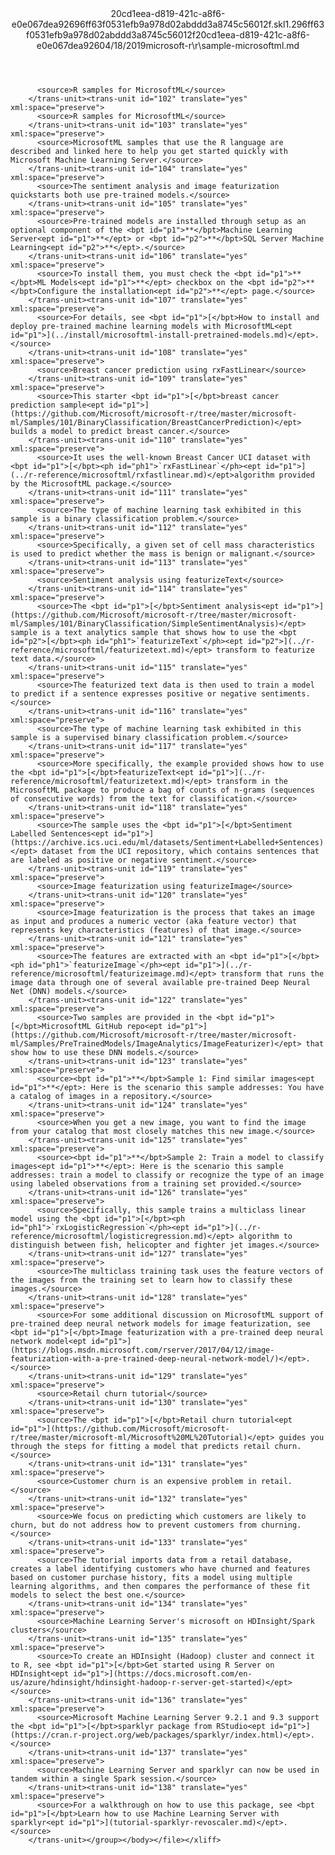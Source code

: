<?xml version="1.0"?><xliff version="1.2" xmlns="urn:oasis:names:tc:xliff:document:1.2" xmlns:xsi="http://www.w3.org/2001/XMLSchema-instance" xsi:schemaLocation="urn:oasis:names:tc:xliff:document:1.2 xliff-core-1.2-transitional.xsd"><file datatype="xml" original="sample-microsoftml.md" source-language="en-US" target-language="en-US"><header><tool tool-id="mdxliff" tool-name="mdxliff" tool-version="1.0-d1654b2" tool-company="Microsoft" /><xliffext:skl_file_name xmlns:xliffext="urn:microsoft:content:schema:xliffextensions">20cd1eea-d819-421c-a8f6-e0e067dea92696ff63f0531efb9a978d02abddd3a8745c56012f.skl</xliffext:skl_file_name><xliffext:version xmlns:xliffext="urn:microsoft:content:schema:xliffextensions">1.2</xliffext:version><xliffext:ms.openlocfilehash xmlns:xliffext="urn:microsoft:content:schema:xliffextensions">96ff63f0531efb9a978d02abddd3a8745c56012f</xliffext:ms.openlocfilehash><xliffext:ms.sourcegitcommit xmlns:xliffext="urn:microsoft:content:schema:xliffextensions">20cd1eea-d819-421c-a8f6-e0e067dea926</xliffext:ms.sourcegitcommit><xliffext:ms.lasthandoff xmlns:xliffext="urn:microsoft:content:schema:xliffextensions">04/18/2019</xliffext:ms.lasthandoff><xliffext:ms.openlocfilepath xmlns:xliffext="urn:microsoft:content:schema:xliffextensions">microsoft-r\r\sample-microsoftml.md</xliffext:ms.openlocfilepath></header><body><group id="content" extype="content"><trans-unit id="101" translate="yes" xml:space="preserve" restype="x-metadata">
          <source>R samples for MicrosoftML</source>
        </trans-unit><trans-unit id="102" translate="yes" xml:space="preserve">
          <source>R samples for MicrosoftML</source>
        </trans-unit><trans-unit id="103" translate="yes" xml:space="preserve">
          <source>MicrosoftML samples that use the R language are described and linked here to help you get started quickly with Microsoft Machine Learning Server.</source>
        </trans-unit><trans-unit id="104" translate="yes" xml:space="preserve">
          <source>The sentiment analysis and image featurization quickstarts both use pre-trained models.</source>
        </trans-unit><trans-unit id="105" translate="yes" xml:space="preserve">
          <source>Pre-trained models are installed through setup as an optional component of the <bpt id="p1">**</bpt>Machine Learning Server<ept id="p1">**</ept> or <bpt id="p2">**</bpt>SQL Server Machine Learning<ept id="p2">**</ept>.</source>
        </trans-unit><trans-unit id="106" translate="yes" xml:space="preserve">
          <source>To install them, you must check the <bpt id="p1">**</bpt>ML Models<ept id="p1">**</ept> checkbox on the <bpt id="p2">**</bpt>Configure the installation<ept id="p2">**</ept> page.</source>
        </trans-unit><trans-unit id="107" translate="yes" xml:space="preserve">
          <source>For details, see <bpt id="p1">[</bpt>How to install and deploy pre-trained machine learning models with MicrosoftML<ept id="p1">](../install/microsoftml-install-pretrained-models.md)</ept>.</source>
        </trans-unit><trans-unit id="108" translate="yes" xml:space="preserve">
          <source>Breast cancer prediction using rxFastLinear</source>
        </trans-unit><trans-unit id="109" translate="yes" xml:space="preserve">
          <source>This starter <bpt id="p1">[</bpt>breast cancer prediction sample<ept id="p1">](https://github.com/Microsoft/microsoft-r/tree/master/microsoft-ml/Samples/101/BinaryClassification/BreastCancerPrediction)</ept> builds a model to predict breast cancer.</source>
        </trans-unit><trans-unit id="110" translate="yes" xml:space="preserve">
          <source>It uses the well-known Breast Cancer UCI dataset with <bpt id="p1">[</bpt><ph id="ph1">`rxFastLinear`</ph><ept id="p1">](../r-reference/microsoftml/rxfastlinear.md)</ept>algorithm provided by the MicrosoftML package.</source>
        </trans-unit><trans-unit id="111" translate="yes" xml:space="preserve">
          <source>The type of machine learning task exhibited in this sample is a binary classification problem.</source>
        </trans-unit><trans-unit id="112" translate="yes" xml:space="preserve">
          <source>Specifically, a given set of cell mass characteristics is used to predict whether the mass is benign or malignant.</source>
        </trans-unit><trans-unit id="113" translate="yes" xml:space="preserve">
          <source>Sentiment analysis using featurizeText</source>
        </trans-unit><trans-unit id="114" translate="yes" xml:space="preserve">
          <source>The <bpt id="p1">[</bpt>Sentiment analysis<ept id="p1">](https://github.com/Microsoft/microsoft-r/tree/master/microsoft-ml/Samples/101/BinaryClassification/SimpleSentimentAnalysis)</ept> sample is a text analytics sample that shows how to use the <bpt id="p2">[</bpt><ph id="ph1">`featurizeText`</ph><ept id="p2">](../r-reference/microsoftml/featurizetext.md)</ept> transform to featurize text data.</source>
        </trans-unit><trans-unit id="115" translate="yes" xml:space="preserve">
          <source>The featurized text data is then used to train a model to predict if a sentence expresses positive or negative sentiments.</source>
        </trans-unit><trans-unit id="116" translate="yes" xml:space="preserve">
          <source>The type of machine learning task exhibited in this sample is a supervised binary classification problem.</source>
        </trans-unit><trans-unit id="117" translate="yes" xml:space="preserve">
          <source>More specifically, the example provided shows how to use the <bpt id="p1">[</bpt>featurizeText<ept id="p1">](../r-reference/microsoftml/featurizetext.md)</ept> transform in the MicrosoftML package to produce a bag of counts of n-grams (sequences of consecutive words) from the text for classification.</source>
        </trans-unit><trans-unit id="118" translate="yes" xml:space="preserve">
          <source>The sample uses the <bpt id="p1">[</bpt>Sentiment Labelled Sentences<ept id="p1">](https://archive.ics.uci.edu/ml/datasets/Sentiment+Labelled+Sentences)</ept> dataset from the UCI repository, which contains sentences that are labeled as positive or negative sentiment.</source>
        </trans-unit><trans-unit id="119" translate="yes" xml:space="preserve">
          <source>Image featurization using featurizeImage</source>
        </trans-unit><trans-unit id="120" translate="yes" xml:space="preserve">
          <source>Image featurization is the process that takes an image as input and produces a numeric vector (aka feature vector) that represents key characteristics (features) of that image.</source>
        </trans-unit><trans-unit id="121" translate="yes" xml:space="preserve">
          <source>The features are extracted with an <bpt id="p1">[</bpt><ph id="ph1">`featurizeImage`</ph><ept id="p1">](../r-reference/microsoftml/featurizeimage.md)</ept> transform that runs the image data through one of several available pre-trained Deep Neural Net (DNN) models.</source>
        </trans-unit><trans-unit id="122" translate="yes" xml:space="preserve">
          <source>Two samples are provided in the <bpt id="p1">[</bpt>MicrosoftML GitHub repo<ept id="p1">](https://github.com/Microsoft/microsoft-r/tree/master/microsoft-ml/Samples/PreTrainedModels/ImageAnalytics/ImageFeaturizer)</ept> that show how to use these DNN models.</source>
        </trans-unit><trans-unit id="123" translate="yes" xml:space="preserve">
          <source><bpt id="p1">**</bpt>Sample 1: Find similar images<ept id="p1">**</ept>: Here is the scenario this sample addresses: You have a catalog of images in a repository.</source>
        </trans-unit><trans-unit id="124" translate="yes" xml:space="preserve">
          <source>When you get a new image, you want to find the image from your catalog that most closely matches this new image.</source>
        </trans-unit><trans-unit id="125" translate="yes" xml:space="preserve">
          <source><bpt id="p1">**</bpt>Sample 2: Train a model to classify images<ept id="p1">**</ept>: Here is the scenario this sample addresses: train a model to classify or recognize the type of an image using labeled observations from a training set provided.</source>
        </trans-unit><trans-unit id="126" translate="yes" xml:space="preserve">
          <source>Specifically, this sample trains a multiclass linear model using the <bpt id="p1">[</bpt><ph id="ph1">`rxLogisticRegression`</ph><ept id="p1">](../r-reference/microsoftml/logisticregression.md)</ept> algorithm to distinguish between fish, helicopter and fighter jet images.</source>
        </trans-unit><trans-unit id="127" translate="yes" xml:space="preserve">
          <source>The multiclass training task uses the feature vectors of the images from the training set to learn how to classify these images.</source>
        </trans-unit><trans-unit id="128" translate="yes" xml:space="preserve">
          <source>For some additional discussion on MicrosoftML support of pre-trained deep neural network models for image featurization, see <bpt id="p1">[</bpt>Image featurization with a pre-trained deep neural network model<ept id="p1">](https://blogs.msdn.microsoft.com/rserver/2017/04/12/image-featurization-with-a-pre-trained-deep-neural-network-model/)</ept>.</source>
        </trans-unit><trans-unit id="129" translate="yes" xml:space="preserve">
          <source>Retail churn tutorial</source>
        </trans-unit><trans-unit id="130" translate="yes" xml:space="preserve">
          <source>The <bpt id="p1">[</bpt>Retail churn tutorial<ept id="p1">](https://github.com/Microsoft/microsoft-r/tree/master/microsoft-ml/Microsoft%20ML%20Tutorial)</ept> guides you through the steps for fitting a model that predicts retail churn.</source>
        </trans-unit><trans-unit id="131" translate="yes" xml:space="preserve">
          <source>Customer churn is an expensive problem in retail.</source>
        </trans-unit><trans-unit id="132" translate="yes" xml:space="preserve">
          <source>We focus on predicting which customers are likely to churn, but do not address how to prevent customers from churning.</source>
        </trans-unit><trans-unit id="133" translate="yes" xml:space="preserve">
          <source>The tutorial imports data from a retail database, creates a label identifying customers who have churned and features based on customer purchase history, fits a model using multiple learning algorithms, and then compares the performance of these fit models to select the best one.</source>
        </trans-unit><trans-unit id="134" translate="yes" xml:space="preserve">
          <source>Machine Learning Server's microsoft on HDInsight/Spark clusters</source>
        </trans-unit><trans-unit id="135" translate="yes" xml:space="preserve">
          <source>To create an HDInsight (Hadoop) cluster and connect it to R, see <bpt id="p1">[</bpt>Get started using R Server on HDInsight<ept id="p1">](https://docs.microsoft.com/en-us/azure/hdinsight/hdinsight-hadoop-r-server-get-started)</ept></source>
        </trans-unit><trans-unit id="136" translate="yes" xml:space="preserve">
          <source>Microsoft Machine Learning Server 9.2.1 and 9.3 support the <bpt id="p1">[</bpt>sparklyr package from RStudio<ept id="p1">](https://cran.r-project.org/web/packages/sparklyr/index.html)</ept>.</source>
        </trans-unit><trans-unit id="137" translate="yes" xml:space="preserve">
          <source>Machine Learning Server and sparklyr can now be used in tandem within a single Spark session.</source>
        </trans-unit><trans-unit id="138" translate="yes" xml:space="preserve">
          <source>For a walkthrough on how to use this package, see <bpt id="p1">[</bpt>Learn how to use Machine Learning Server with sparklyr<ept id="p1">](tutorial-sparklyr-revoscaler.md)</ept>.</source>
        </trans-unit></group></body></file></xliff>